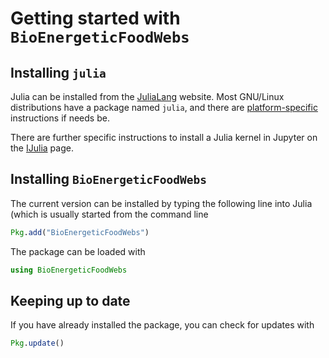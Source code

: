 # Getting started with `BioEnergeticFoodWebs`

## Installing `julia`

Julia can be installed from the [JuliaLang][jll] website. Most
GNU/Linux distributions have a package named `julia`, and there are
[platform-specific][pfsi] instructions if needs be.

[jll]: http://julialang.org/downloads/ "JuliaLang download page"
[pfsi]: http://julialang.org/downloads/platform.html "Platform-specific installation instructions"

There are further specific instructions to install a Julia kernel in Jupyter
on the [IJulia](https://github.com/JuliaLang/IJulia.jl) page.

## Installing `BioEnergeticFoodWebs`

The current version can be installed by typing the following line into Julia
(which is usually started from the command line

``` julia
Pkg.add("BioEnergeticFoodWebs")
```

The package can be loaded with

``` julia
using BioEnergeticFoodWebs
```

## Keeping up to date

If you have already installed the package, you can check for updates with

``` julia
Pkg.update()
```

